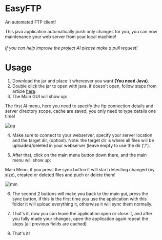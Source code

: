# EasyFTP
An automated FTP client!

This java application automatically push only changes for you, you can now maintenance your web server from your local machine!

###### _If you can help improve the project AI please make a pull request!_

# Usage

1. Download the jar and place it whereever you want **(You need Java)**.
2. Double click the jar to open with java. if doesn't open, follow steps from article [here](https://windowsreport.com/jar-file-windows/).
3. The Main GUI will show up:

The first AI menu, here you need to specify the ftp connection details and server directory scope, cache are saved, you only need to type details one time!





![gg](https://i.imgur.com/VY6v97e.png)

4. Make sure to connect to your webserver, specify your server location and the target dir, (optionl).
Note: the target dir is where all files will be uploaded/deleted in your webserver (leave empty to use the dir ('/').

5. After that, click on the main menu button down there, and the main menu will show up:


Main Menu, if you press the sync button it will start detecting changed (by size), created or deleted files and puch or delete them!


![mm](https://i.imgur.com/jJuBhTx.png)

6. The second 2 buttons will make you back to the main gui, press the sync button, if this is the first time you use the application with this folder it will upload everything it, otherwise it will sync them normally.

7. That's it, now you can leave the application open or close it, and after you fully made your changes, open the application again repeat the steps (all previous fields are cached)
8. That's it!
